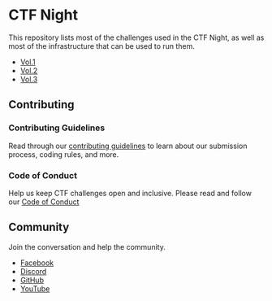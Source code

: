# CTF Night

This repository lists most of the challenges used in the CTF Night, as well as most of the infrastructure that can be used to run them.

- [Vol.1](to-do)
- [Vol.2](to-do)
- [Vol.3](https://github.com/computer-communication-security-club/ctf-night/tree/vol3)

## Contributing

### Contributing Guidelines

Read through our [contributing guidelines](CONTRIBUTING.md) to learn about our submission process, coding rules, and more.

### Code of Conduct

Help us keep CTF challenges open and inclusive. Please read and follow our [Code of Conduct](CODE_OF_CONDUCT.md)

## Community

Join the conversation and help the community.

- [Facebook](https://www.facebook.com/CCSclub2023)
- [Discord](https://discord.gg/VcTcFpAW)
- [GitHub](https://github.com/computer-communication-security-club)
- [YouTube](https://www.youtube.com/@computercommunicationsecur3464)
